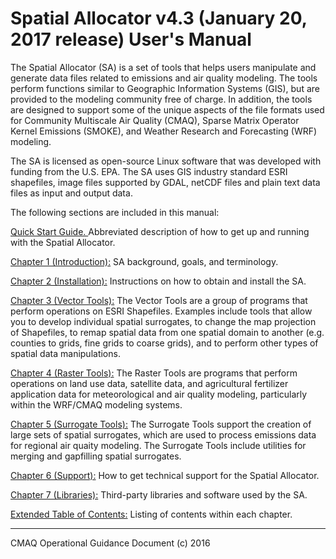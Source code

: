 Spatial Allocator v4.3 (January 20, 2017 release) User's Manual
==

The Spatial Allocator (SA) is a set of tools that helps users manipulate and generate data files related to emissions and air quality modeling. The tools perform functions similar to Geographic Information Systems (GIS), but are provided to the modeling community free of charge. In addition, the tools are designed to support some of the unique aspects of the file formats used for Community Multiscale Air Quality (CMAQ), Sparse Matrix Operator Kernel Emissions (SMOKE), and Weather Research and Forecasting (WRF) modeling.

The SA is licensed as open-source Linux software that was developed with funding from the U.S. EPA. The SA uses GIS industry standard ESRI shapefiles, image files supported by GDAL, netCDF files and plain text data files as input and output data.

The following sections are included in this manual:

[Quick Start Guide. ](SA_quick_start.md) Abbreviated description of how to get up and running with the Spatial Allocator.

[Chapter 1 (Introduction):](SA_ch01_intro.md) SA background, goals, and terminology.

[Chapter 2 (Installation):](SA_ch02_install.md) Instructions on how to obtain and install the SA.

[Chapter 3 (Vector Tools):](SA_ch03_vector.md) The Vector Tools are a group of programs that perform operations on ESRI Shapefiles. Examples include tools that allow you to develop individual spatial surrogates, to change the map projection of Shapefiles, to remap spatial data from one spatial domain to another (e.g. counties to grids, fine grids to coarse grids), and to perform other types of spatial data manipulations.

[Chapter 4 (Raster Tools):](SA_ch04_raster.md) The Raster Tools are programs that perform operations on land use data, satellite data, and agricultural fertilizer application data for meteorological and air quality modeling, particularly within the WRF/CMAQ modeling systems.

[Chapter 5 (Surrogate Tools):](SA_ch05_surrogate.md) The Surrogate Tools support the creation of large sets of spatial surrogates, which are used to process emissions data for regional air quaity modeling. The Surrogate Tools include utilities for merging and gapfilling spatial surrogates.

[Chapter 6 (Support):](SA_ch6_support.md) How to get technical support for the Spatial Allocator.

[Chapter 7 (Libraries):](SA_ch7_libraries.md) Third-party libraries and software used by the SA.

[Extended Table of Contents:](Table_Contents.md) Listing of contents within each chapter.

***

CMAQ Operational Guidance Document (c) 2016<br>

